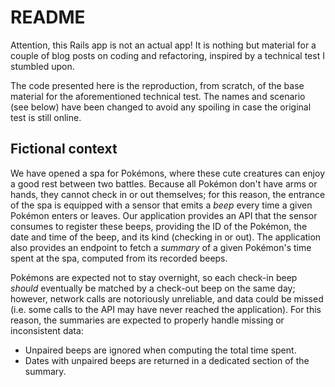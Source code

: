 # README

Attention, this Rails app is not an actual app! It is nothing but material for a couple of 
blog posts on coding and refactoring, inspired by a technical test I stumbled upon.

The code presented here is the reproduction, from scratch, of the base material for the 
aforementioned technical test. The names and scenario (see below) have been changed to avoid 
any spoiling in case the original test is still online.

## Fictional context

We have opened a spa for Pokémons, where these cute creatures can enjoy a good rest 
between two battles. Because all Pokémon don't have arms or hands, they cannot check in 
or out themselves; for this reason, the entrance of the spa is equipped with a sensor 
that emits a _beep_ every time a given Pokémon enters or leaves. Our application provides 
an API that the sensor consumes to register these beeps, providing the ID of the Pokémon, 
the date and time of the beep, and its kind (checking in or out). The application also 
provides an endpoint to fetch a _summary_ of a given Pokémon's time spent at the spa, 
computed from its recorded beeps.

Pokémons are expected not to stay overnight, so each check-in beep _should_ eventually 
be matched by a check-out beep on the same day; however, network calls are notoriously 
unreliable, and data could be missed (i.e. some calls to the API may have never reached 
the application). For this reason, the summaries are expected to properly handle missing 
or inconsistent data:

-   Unpaired beeps are ignored when computing the total time spent.
-   Dates with unpaired beeps are returned in a dedicated section of the summary.

